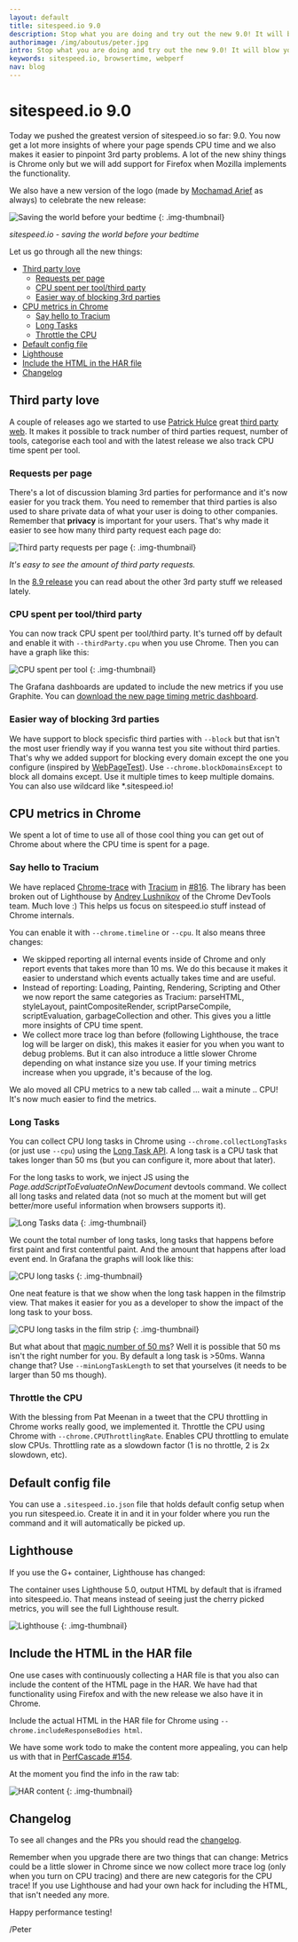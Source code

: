 ```yaml
---
layout: default
title: sitespeed.io 9.0
description: Stop what you are doing and try out the new 9.0! It will blow your mind :) You  get a lot of more insights of where your page spends the CPU time and we also makes it easier to pinpoint 3rd party problems.
authorimage: /img/aboutus/peter.jpg
intro: Stop what you are doing and try out the new 9.0! It will blow your mind :) You  get a lot of more insights of where your page spends the CPU time and we also makes it easier to pinpoint 3rd party problems.
keywords: sitespeed.io, browsertime, webperf
nav: blog
---
```


# sitespeed.io 9.0

Today we pushed the greatest version of sitespeed.io so far: 9.0. You now get a lot more insights of where your page spends CPU time and we also makes it easier to pinpoint 3rd party problems. A lot of the new shiny things is Chrome only but we will add support for Firefox when Mozilla implements the functionality.

We also have a new version of the logo (made by [Mochamad Arief](https://twitter.com/mochawalk) as always) to celebrate the new release:


![Saving the world before your bedtime]({{site.baseurl}}/img/save-the-world.png)
{: .img-thumbnail}
<p class="image-info">
 <em class="small center">sitespeed.io - saving the world before your bedtime</em>
</p>

Let us go through all the new things:

- [Third party love](#third-party-love)
  - [Requests per page](#requests-per-page)
  - [CPU spent per tool/third party](#cpu-spent-per-toolthird-party)
  - [Easier way of blocking 3rd parties](#easier-way-of-blocking-3rd-parties)
- [CPU metrics in Chrome](#cpu-metrics-in-chrome)
  - [Say hello to Tracium](#say-hello-to-tracium)
  - [Long Tasks](#long-tasks)
  - [Throttle the CPU](#throttle-the-cpu)
- [Default config file](#default-config-file)
- [Lighthouse](#lighthouse)
- [Include the HTML in the HAR file](#include-the-html-in-the-har-file)
- [Changelog](#changlog)

## Third party love

A couple of releases ago we started to use [Patrick Hulce](https://github.com/patrickhulce) great [third party web](https://github.com/patrickhulce/third-party-web). It makes it possible to track number of third parties request, number of tools, categorise each tool and with the latest release we also track CPU time spent per tool. 

### Requests per page
There's a lot of discussion blaming 3rd parties for performance and it's now easier for you track them. You need to remember that third parties is also used to share private data of what your user is doing to other companies. Remember that **privacy** is important for your users. That's why made it easier to see how many third party request each page do:

![Third party requests per page]({{site.baseurl}}/img/thirdpartyrequests-pages.png)
{: .img-thumbnail}
<p class="image-info">
 <em class="small center">It's easy to see the amount of third party requests.</em>
</p>

In the [8.9 release](/sitespeed.io-8.9/) you can read about the other 3rd party stuff we released lately.

### CPU spent per tool/third party
You can now track CPU spent per tool/third party. It's turned off by default and enable it with `--thirdParty.cpu` when you use Chrome. Then you can have a graph like this:

![CPU spent per tool]({{site.baseurl}}/img/cpu-per-tool.png)
{: .img-thumbnail}

The Grafana dashboards are updated to include the new metrics if you use Graphite. You can [download the new page timing metric dashboard](https://github.com/sitespeedio/grafana-bootstrap-docker/blob/master/dashboards/graphite/PageTimingMetrics.json).

### Easier way of blocking 3rd parties

We have support to block specisfic third parties with `--block` but that isn't the most user friendly way if you wanna test you site without third parties. That's why we added support for blocking every domain except the one you configure (inspired by [WebPageTest](https://www.webpagetest.org)). 
Use `--chrome.blockDomainsExcept` to block all domains except. Use it multiple times to keep multiple domains. You can also use wildcard like *.sitespeed.io!

## CPU metrics in Chrome

We spent a lot of time to use all of those cool thing you can get out of Chrome about where the CPU time is spent for a page.

### Say hello to Tracium
We have replaced [Chrome-trace](https://github.com/sitespeedio/chrome-trace) with [Tracium](https://github.com/aslushnikov/tracium) in [#816](https://github.com/sitespeedio/browsertime/pull/816/). The library has been broken out of Lighthouse by [Andrey Lushnikov](https://twitter.com/aslushnikov) of the Chrome DevTools team. Much love :) This helps us focus on sitespeed.io stuff instead of Chrome internals.

You can enable it with `--chrome.timeline` or `--cpu`. It also means three changes:
  * We skipped reporting all internal events inside of Chrome and only report events that takes more than 10 ms. We do this because it makes it easier to understand which events actually takes time and are useful.
  * Instead of reporting: Loading, Painting, Rendering, Scripting and Other we now report the same categories as Tracium: parseHTML, styleLayout, paintCompositeRender, scriptParseCompile,  scriptEvaluation, garbageCollection and other. This gives you a little more insights of CPU time spent.
  * We collect more trace log than before (following Lighthouse, the trace log will be larger on disk), this makes it easier for you when you want to debug problems. But it can also introduce a little slower Chrome depending on what instance size you use. If your timing metrics increase when you upgrade, it's because of the log.

We alo moved all CPU metrics to a new tab called ... wait a minute .. CPU! It's now much easier to find the metrics.

### Long Tasks

You can collect CPU long tasks in Chrome using `--chrome.collectLongTasks` (or just use `--cpu`) using the [Long Task API](https://developer.mozilla.org/en-US/docs/Web/API/Long_Tasks_API). A long task is a CPU task that takes longer than 50 ms (but you can configure it, more about that later).
 
For the long tasks to work, we inject JS using the *Page.addScriptToEvaluateOnNewDocument* devtools command. We collect all long tasks and related data (not so much at the moment but will get better/more useful information when browsers supports it).
 
![Long Tasks data]({{site.baseurl}}/img/long-tasks-html.png)
{: .img-thumbnail}

 
We count the total number of long tasks, long tasks that happens before first paint and first contentful paint. And the amount that happens after load event end. In Grafana the graphs will look like this:

![CPU long tasks]({{site.baseurl}}/img/cpu-longtasks-grafana.png)
{: .img-thumbnail}

One neat feature is that we show when the long task happen in the filmstrip view. That makes it easier for you as a developer to show the impact of the long task to your boss.

![CPU long tasks in the film strip]({{site.baseurl}}/img/filmstrip-cpu.png)
{: .img-thumbnail}


But what about that [magic number of 50 ms](https://calendar.perfplanet.com/2018/magic-numbers/)? Well it is possible that 50 ms isn't the right number for you.  By default a long task is >50ms. Wanna change that? Use `--minLongTaskLength` to set that yourselves (it needs to be larger than 50 ms though).

### Throttle the CPU

With the blessing from Pat Meenan in a tweet that the CPU throttling in Chrome works really good, we implemented it. Throttle the CPU using Chrome with `--chrome.CPUThrottlingRate`. Enables CPU throttling to emulate slow CPUs. Throttling rate as a slowdown factor (1 is no throttle, 2 is 2x slowdown, etc).

## Default config file
You can use a `.sitespeed.io.json` file that holds default config setup when you run sitespeed.io. Create it in and it in your folder where you run the command and it will automatically be picked up.


## Lighthouse

If you use the G+ container, Lighthouse has changed: 

The container uses Lighthouse 5.0, output HTML by default that is iframed into sitespeed.io. That means instead of seeing just the cherry picked metrics, you will see the full Lighthouse result.

![Lighthouse]({{site.baseurl}}/img/lighthouse-frame.png)
{: .img-thumbnail}

## Include the HTML in the HAR file
One use cases with continuously collecting a HAR file is that you also can include the content of the HTML page in the HAR. We have had that functionality using Firefox and with the new release we also have it in Chrome.

Include the actual HTML in the HAR file for Chrome using `--chrome.includeResponseBodies html`.

We have some work todo to make the content more appealing, you can help us with that in [PerfCascade #154](https://github.com/micmro/PerfCascade/issues/154).

At the moment you find the info in the raw tab:

![HAR content]({{site.baseurl}}/img/har-html-content.png)
{: .img-thumbnail}


## Changelog
To see all changes and the PRs you should read the [changelog](https://github.com/sitespeedio/sitespeed.io/blob/master/CHANGELOG.md). 

Remember when you upgrade there are two things that can change: Metrics could be a little slower in Chrome since we now collect more trace log (only when you turn on CPU tracing) and there are new categoris for the CPU trace! If you use Lighthouse and had your own hack for including the HTML, that isn't needed any more.

Happy performance testing!

/Peter
